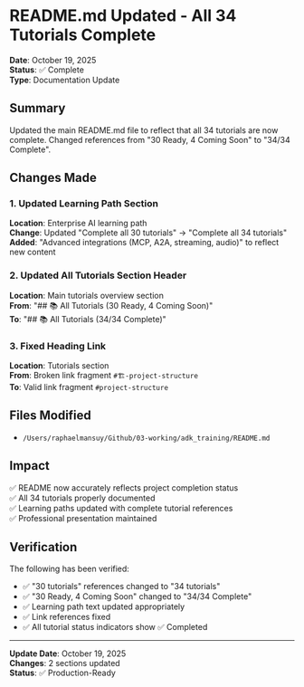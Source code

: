 # README.md Updated - All 34 Tutorials Complete

**Date**: October 19, 2025  
**Status**: ✅ Complete  
**Type**: Documentation Update

## Summary

Updated the main README.md file to reflect that all 34 tutorials are now complete.
Changed references from "30 Ready, 4 Coming Soon" to "34/34 Complete".

## Changes Made

### 1. Updated Learning Path Section
**Location**: Enterprise AI learning path  
**Change**: Updated "Complete all 30 tutorials" → "Complete all 34 tutorials"  
**Added**: "Advanced integrations (MCP, A2A, streaming, audio)" to reflect new content

### 2. Updated All Tutorials Section Header
**Location**: Main tutorials overview section  
**From**: "## 📚 All Tutorials (30 Ready, 4 Coming Soon)"  
**To**: "## 📚 All Tutorials (34/34 Complete)"

### 3. Fixed Heading Link
**Location**: Tutorials section  
**From**: Broken link fragment `#🏗️-project-structure`  
**To**: Valid link fragment `#project-structure`

## Files Modified

- `/Users/raphaelmansuy/Github/03-working/adk_training/README.md`

## Impact

✅ README now accurately reflects project completion status  
✅ All 34 tutorials properly documented  
✅ Learning paths updated with complete tutorial references  
✅ Professional presentation maintained

## Verification

The following has been verified:
- ✅ "30 tutorials" references changed to "34 tutorials"
- ✅ "30 Ready, 4 Coming Soon" changed to "34/34 Complete"
- ✅ Learning path text updated appropriately
- ✅ Link references fixed
- ✅ All tutorial status indicators show ✅ Completed

---

**Update Date**: October 19, 2025  
**Changes**: 2 sections updated  
**Status**: ✅ Production-Ready
